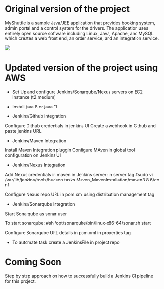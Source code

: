 # Original version of the project 

MyShuttle is a sample Java/JEE application that provides booking system, admin portal and a control system for the drivers. The application uses entirely open source software including Linux, Java, Apache, and MySQL which creates a web front end, an order service, and an integration service.

![](https://vstsdemodata.visualstudio.com/aa2f337f-2dbf-4700-88e5-bf4f57f49cc6/_api/_versioncontrol/itemContent?repositoryId=14c9c1ce-2de9-4198-a252-3caca0305407&path=%2F1.png&version=GBmaster&contentOnly=true&__v=5)

# Updated version of the project using  AWS

- Set Up and configure Jenkins/Sonarqube/Nexus servers on EC2 instance (t2.medium)
- Install java 8 or java 11


- Jenkins/Github integration

Configure Github credentials in jenkins UI 
Create a webhook in Github and paste jenkins URL

- Jenkins/Maven Integration

Install Maven Integration pluggin
Configure MAven in global tool configuration on Jenkins UI

- Jenkins/Nexus Integration

Add Nexus credentials in maven in Jenkins server: in server tag
#sudo vi  /var/lib/jenkins/tools/hudson.tasks.Maven_MavenInstallation/maven3.8.6/conf

Configure Nexus repo URL in pom.xml using distribution management tag

- Jenkins/Sonarqube Integration

Start Sonarqube as sonar user

To start sonarqube:
#sh /opt/sonarqube/bin/linux-x86-64/sonar.sh start

Configure Sonarqube URL details in pom.xml in properties tag


- To automate task create a JenkinsFile in project repo

# Coming Soon

Step by step approach on how to successfully build a Jenkins CI pipeline for this project.